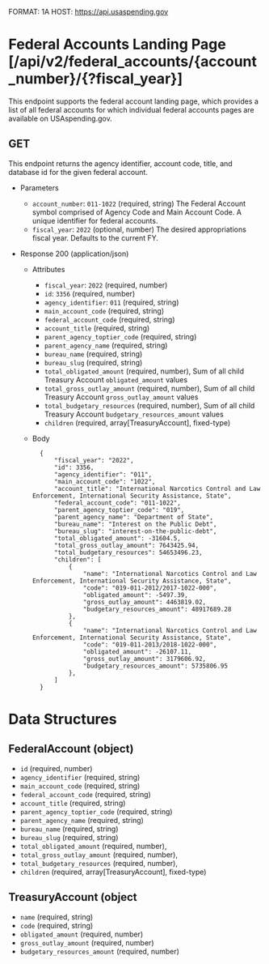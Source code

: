 FORMAT: 1A
HOST: https://api.usaspending.gov

# Federal Accounts Landing Page [/api/v2/federal_accounts/{account_number}/{?fiscal_year}]

This endpoint supports the federal account landing page, which provides a list of all federal accounts for which individual federal accounts pages are available on USAspending.gov.

## GET

This endpoint returns the agency identifier, account code, title, and database id for the given federal account.

+ Parameters
    + `account_number`: `011-1022` (required, string)
        The Federal Account symbol comprised of Agency Code and Main Account Code. A unique identifier for federal accounts.
    + `fiscal_year`: `2022` (optional, number) The desired appropriations fiscal year. Defaults to the current FY.

+ Response 200 (application/json)
    + Attributes
        + `fiscal_year`: `2022` (required, number)
        + `id`: `3356` (required, number)
        + `agency_identifier`: `011` (required, string)
        + `main_account_code` (required, string)
        + `federal_account_code` (required, string)
        + `account_title` (required, string)
        + `parent_agency_toptier_code` (required, string)
        + `parent_agency_name` (required, string)
        + `bureau_name` (required, string)
        + `bureau_slug` (required, string)
        + `total_obligated_amount` (required, number),
            Sum of all child Treasury Account `obligated_amount` values
        + `total_gross_outlay_amount` (required, number),
            Sum of all child Treasury Account `gross_outlay_amount` values
        + `total_budgetary_resources` (required, number),
            Sum of all child Treasury Account `budgetary_resources_amount` values
        + `children` (required, array[TreasuryAccount], fixed-type)

    + Body

            {
                "fiscal_year": "2022",
                "id": 3356,
                "agency_identifier": "011",
                "main_account_code": "1022",
                "account_title": "International Narcotics Control and Law Enforcement, International Security Assistance, State",
                "federal_account_code": "011-1022",
                "parent_agency_toptier_code": "019",
                "parent_agency_name": "Department of State",
                "bureau_name": "Interest on the Public Debt",
                "bureau_slug": "interest-on-the-public-debt",
                "total_obligated_amount": -31604.5,
                "total_gross_outlay_amount": 7643425.94,
                "total_budgetary_resources": 54653496.23,
                "children": [
                    {
                        "name": "International Narcotics Control and Law Enforcement, International Security Assistance, State",
                        "code": "019-011-2012/2017-1022-000",
                        "obligated_amount": -5497.39,
                        "gross_outlay_amount": 4463819.02,
                        "budgetary_resources_amount": 48917689.28
                    },
                    {
                        "name": "International Narcotics Control and Law Enforcement, International Security Assistance, State",
                        "code": "019-011-2013/2018-1022-000",
                        "obligated_amount": -26107.11,
                        "gross_outlay_amount": 3179606.92,
                        "budgetary_resources_amount": 5735806.95
                    },
                ]
            }

# Data Structures

## FederalAccount (object)
+ `id` (required, number)
+ `agency_identifier` (required, string)
+ `main_account_code` (required, string)
+ `federal_account_code` (required, string)
+ `account_title` (required, string)
+ `parent_agency_toptier_code` (required, string)
+ `parent_agency_name` (required, string)
+ `bureau_name` (required, string)
+ `bureau_slug` (required, string)
+ `total_obligated_amount` (required, number),
+ `total_gross_outlay_amount` (required, number),
+ `total_budgetary_resources` (required, number),
+ `children` (required, array[TreasuryAccount], fixed-type)


## TreasuryAccount (object
+ `name` (required, string)
+ `code` (required, string)
+ `obligated_amount` (required, number)
+ `gross_outlay_amount` (required, number)
+ `budgetary_resources_amount` (required, number)